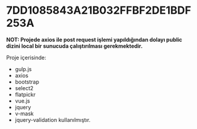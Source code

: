 # 7DD1085843A21B032FFBF2DE1BDF253A

**NOT: Projede axios ile post request işlemi yapıldığından dolayı public dizini local bir sunucuda çalıştırılması gerekmektedir.**


Proje içerisinde:
 - gulp.js
 - axios  
 - bootstrap  
 - select2  
 - flatpickr 
 -  vue.js 
 -  jquery
 -   v-mask 
 -  jquery-validation kullanılmıştır.

